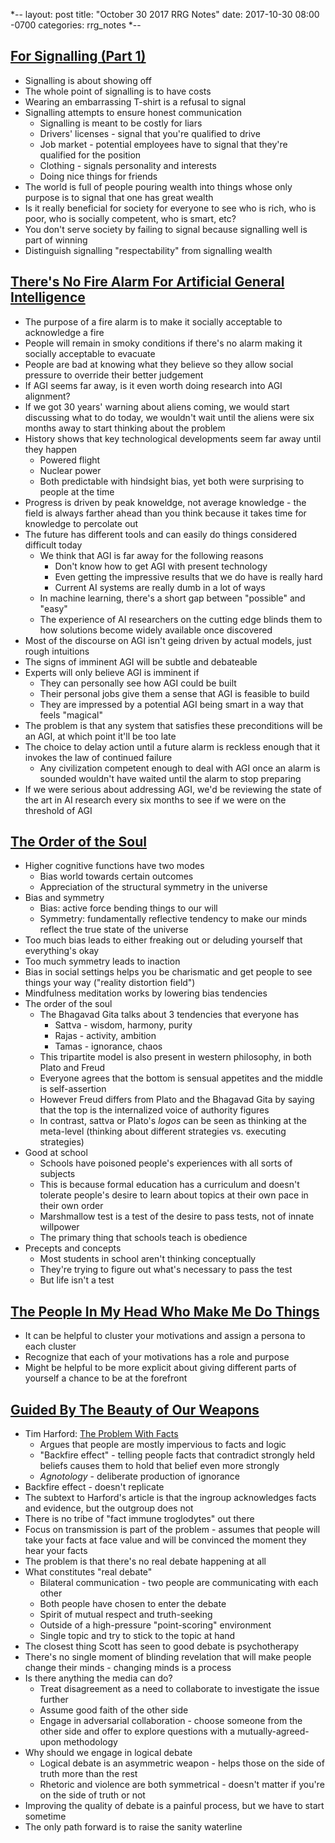 *--
layout: post
title: "October 30 2017 RRG Notes"
date: 2017-10-30 08:00 -0700
categories: rrg_notes
*--

## [For Signalling (Part 1)](https://meteuphoric.wordpress.com/2017/09/27/for-signaling-part-i/)
* Signalling is about showing off
* The whole point of signalling is to have costs 
* Wearing an embarrassing T-shirt is a refusal to signal
* Signalling attempts to ensure honest communication
  * Signalling is meant to be costly for liars
  * Drivers' licenses - signal that you're qualified to drive
  * Job market - potential employees have to signal that they're qualified for the position
  * Clothing - signals personality and interests
  * Doing nice things for friends
* The world is full of people pouring wealth into things whose only purpose is to signal that one has great wealth
* Is it really beneficial for society for everyone to see who is rich, who is poor, who is socially competent, who is smart, etc?
* You don't serve society by failing to signal because signalling well is part of winning
* Distinguish signalling "respectability" from signalling wealth

## [There's No Fire Alarm For Artificial General Intelligence](https://intelligence.org/2017/10/13/fire-alarm/)
* The purpose of a fire alarm is to make it socially acceptable to acknowledge a fire
* People will remain in smoky conditions if there's no alarm making it socially acceptable to evacuate
* People are bad at knowing what they believe so they allow social pressure to override their better judgement
* If AGI seems far away, is it even worth doing research into AGI alignment?
* If we got 30 years' warning about aliens coming, we would start discussing what to do today, we wouldn't wait until the aliens were six months away to start thinking about the problem
* History shows that key technological developments seem far away until they happen
  * Powered flight
  * Nuclear power
  * Both predictable with hindsight bias, yet both were surprising to people at the time
* Progress is driven by peak knoweldge, not average knowledge - the field is always farther ahead than you think because it takes time for knowledge to percolate out
* The future has different tools and can easily do things considered difficult today
  * We think that AGI is far away for the following reasons
    * Don't know how to get AGI with present technology
    * Even getting the impressive results that we do have is really hard
    * Current AI systems are really dumb in a lot of ways
  * In machine learning, there's a short gap between "possible" and "easy"
  * The experience of AI researchers on the cutting edge blinds them to how solutions become widely available once discovered
* Most of the discourse on AGI isn't geing driven by actual models, just rough intuitions
* The signs of imminent AGI will be subtle and debateable
* Experts will only believe AGI is imminent if
  * They can personally see how AGI could be built
  * Their personal jobs give them a sense that AGI is feasible to build
  * They are impressed by a potential AGI being smart in a way that feels "magical"
* The problem is that any system that satisfies these preconditions will be an AGI, at which point it'll be too late
* The choice to delay action until a future alarm is reckless enough that it invokes the law of continued failure
  * Any civilization competent enough to deal with AGI once an alarm is sounded wouldn't have waited until the alarm to stop preparing
* If we were serious about addressing AGI, we'd be reviewing the state of the art in AI research every six months to see if we were on the threshold of AGI

## [The Order of the Soul](http://benjaminrosshoffman.com/the-order-of-the-soul/)
* Higher cognitive functions have two modes
  * Bias world towards certain outcomes
  * Appreciation of the structural symmetry in the universe
* Bias and symmetry
  * Bias: active force bending things to our will
  * Symmetry: fundamentally reflective tendency to make our minds reflect the true state of the universe
* Too much bias leads to either freaking out or deluding yourself that everything's okay
* Too much symmetry leads to inaction
* Bias in social settings helps you be charismatic and get people to see things your way ("reality distortion field")
* Mindfulness meditation works by lowering bias tendencies
* The order of the soul
  * The Bhagavad Gita talks about 3 tendencies that everyone has
    * Sattva - wisdom, harmony, purity
    * Rajas - activity, ambition
    * Tamas - ignorance, chaos
  * This tripartite model is also present in western philosophy, in both Plato and Freud
  * Everyone agrees that the bottom is sensual appetites and the middle is self-assertion
  * However Freud differs from Plato and the Bhagavad Gita by saying that the top is the internalized voice of authority figures
  * In contrast, sattva or Plato's *logos* can be seen as thinking at the meta-level (thinking about different strategies vs. executing strategies)
* Good at school
  * Schools have poisoned people's experiences with all sorts of subjects
  * This is because formal education has a curriculum and doesn't tolerate people's desire to learn about topics at their own pace in their own order
  * Marshmallow test is a test of the desire to pass tests, not of innate willpower
  * The primary thing that schools teach is obedience
* Precepts and concepts
  * Most students in school aren't thinking conceptually
  * They're trying to figure out what's necessary to pass the test
  * But life isn't a test

## [The People In My Head Who Make Me Do Things](https://agentyduck.blogspot.com/2016/04/the-people-in-my-head-who-make-me-do.html)
* It can be helpful to cluster your motivations and assign a persona to each cluster
* Recognize that each of your motivations has a role and purpose
* Might be helpful to be more explicit about giving different parts of yourself a chance to be at the forefront

## [Guided By The Beauty of Our Weapons](http://slatestarcodex.com/2017/03/24/guided-by-the-beauty-of-our-weapons/)
* Tim Harford: [The Problem With Facts](http://timharford.com/2017/03/the-problem-with-facts/)
  * Argues that people are mostly impervious to facts and logic
  * "Backfire effect" - telling people facts that contradict strongly held beliefs causes them to hold that belief even more strongly
  * *Agnotology* - deliberate production of ignorance
* Backfire effect - doesn't replicate
* The subtext to Harford's article is that the ingroup acknowledges facts and evidence, but the outgroup does not
* There is no tribe of "fact immune troglodytes" out there
* Focus on transmission is part of the problem - assumes that people will take your facts at face value and will be convinced the moment they hear your facts
* The problem is that there's no real debate happening at all
* What constitutes "real debate"
  * Bilateral communication - two people are communicating with each other
  * Both people have chosen to enter the debate
  * Spirit of mutual respect and truth-seeking
  * Outside of a high-pressure "point-scoring" environment
  * Single topic and try to stick to the topic at hand
* The closest thing Scott has seen to good debate is psychotherapy
* There's no single moment of blinding revelation that will make people change their minds - changing minds is a process
* Is there anything the media can do?
  * Treat disagreement as a need to collaborate to investigate the issue further
  * Assume good faith of the other side
  * Engage in adversarial collaboration - choose someone from the other side and offer to explore questions with a mutually-agreed-upon methodology
* Why should we engage in logical debate
  * Logical debate is an asymmetric weapon - helps those on the side of truth more than the rest
  * Rhetoric and violence are both symmetrical - doesn't matter if you're on the side of truth or not
* Improving the quality of debate is a painful process, but we have to start sometime
* The only path forward is to raise the sanity waterline
